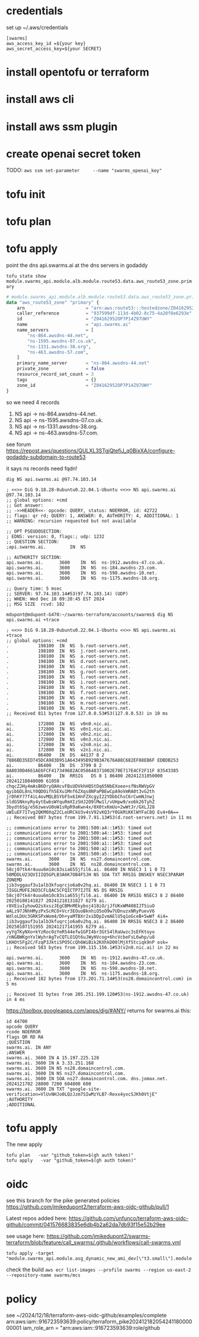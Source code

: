 
# credentials

set up ~/.aws/credentials
```
[swarms]
aws_access_key_id =${your key}
aws_secret_access_key=${your SECRET}
```

# install opentofu or terraform
# install aws cli
# install aws ssm plugin

# create openai secret token

TODO:
`aws ssm set-parameter     --name "swarms_openai_key"`

# tofu init
# tofu plan
# tofu apply
point the dns api.swarms.ai at the dns servers in godaddy

`tofu state show module.swarms_api.module.alb.module.route53.data.aws_route53_zone.primary`

```terraform
# module.swarms_api.module.alb.module.route53.data.aws_route53_zone.primary:
data "aws_route53_zone" "primary" {
    arn                       = "arn:aws:route53:::hostedzone/Z04162952OP7P14Z97UWY"
    caller_reference          = "937599df-113d-4b02-8c75-4a20f8e6293e"
    id                        = "Z04162952OP7P14Z97UWY"
    name                      = "api.swarms.ai"
    name_servers              = [
        "ns-864.awsdns-44.net",
        "ns-1595.awsdns-07.co.uk",
        "ns-1331.awsdns-38.org",
        "ns-463.awsdns-57.com",
    ]
    primary_name_server       = "ns-864.awsdns-44.net"
    private_zone              = false
    resource_record_set_count = 3
    tags                      = {}
    zone_id                   = "Z04162952OP7P14Z97UWY"
}
```
so we need 4 records

1. NS api -> ns-864.awsdns-44.net.
2. NS api -> ns-1595.awsdns-07.co.uk.
3. NS api -> ns-1331.awsdns-38.org.
4. NS api -> ns-463.awsdns-57.com.




see forum  https://repost.aws/questions/QULXL3STgjQtefiJ_q0BixXA/configure-godaddy-subdomain-to-route53

it says ns records need fqdn!

```
dig NS api.swarms.ai @97.74.103.14

; <<>> DiG 9.18.28-0ubuntu0.22.04.1-Ubuntu <<>> NS api.swarms.ai @97.74.103.14
;; global options: +cmd
;; Got answer:
;; ->>HEADER<<- opcode: QUERY, status: NOERROR, id: 42722
;; flags: qr rd; QUERY: 1, ANSWER: 0, AUTHORITY: 4, ADDITIONAL: 1
;; WARNING: recursion requested but not available

;; OPT PSEUDOSECTION:
; EDNS: version: 0, flags:; udp: 1232
;; QUESTION SECTION:
;api.swarms.ai.			IN	NS

;; AUTHORITY SECTION:
api.swarms.ai.		3600	IN	NS	ns-1912.awsdns-47.co.uk.
api.swarms.ai.		3600	IN	NS	ns-184.awsdns-23.com.
api.swarms.ai.		3600	IN	NS	ns-598.awsdns-10.net.
api.swarms.ai.		3600	IN	NS	ns-1175.awsdns-18.org.

;; Query time: 5 msec
;; SERVER: 97.74.103.14#53(97.74.103.14) (UDP)
;; WHEN: Wed Dec 18 09:20:45 EST 2024
;; MSG SIZE  rcvd: 182
```

```
mdupont@mdupont-G470:~/swarms-terraform/accounts/swarms$ dig NS api.swarms.ai +trace

; <<>> DiG 9.18.28-0ubuntu0.22.04.1-Ubuntu <<>> NS api.swarms.ai +trace
;; global options: +cmd
.			198100	IN	NS	b.root-servers.net.
.			198100	IN	NS	j.root-servers.net.
.			198100	IN	NS	a.root-servers.net.
.			198100	IN	NS	d.root-servers.net.
.			198100	IN	NS	c.root-servers.net.
.			198100	IN	NS	g.root-servers.net.
.			198100	IN	NS	l.root-servers.net.
.			198100	IN	NS	i.root-servers.net.
.			198100	IN	NS	h.root-servers.net.
.			198100	IN	NS	f.root-servers.net.
.			198100	IN	NS	e.root-servers.net.
.			198100	IN	NS	m.root-servers.net.
.			198100	IN	NS	k.root-servers.net.
;; Received 811 bytes from 127.0.0.53#53(127.0.0.53) in 10 ms

ai.			172800	IN	NS	v0n0.nic.ai.
ai.			172800	IN	NS	v0n1.nic.ai.
ai.			172800	IN	NS	v0n2.nic.ai.
ai.			172800	IN	NS	v0n3.nic.ai.
ai.			172800	IN	NS	v2n0.nic.ai.
ai.			172800	IN	NS	v2n1.nic.ai.
ai.			86400	IN	DS	44137 8 2 7886BD35ED745DCA983D951A643495B929B3A7676A88C682EF88EB6F EDBDB253
ai.			86400	IN	DS	3799 8 2 8A8030D4661AE6FCF417349682AC058648371002E70E717E4CF2F11F 83543385
ai.			86400	IN	RRSIG	DS 8 1 86400 20241231050000 20241218040000 61050 . chqcZJHy4mAsB6DryQAHcvFBsUDVkhHQStDq65NbEXoeo+sfNsRWVpGV qyibbDL8nLY0QDOifh5EXu1Mnf6ZXqs8NPaPBEwCpA9oVmRA0t3vG2th jrDhKY77f4iL4ovMQLBSYbF5x61HnFZXcgyI22YDbbChsC6rCwmNJnwj sldGSNknyRy4ytEwbsWYquRmXIzSHJ2O9lMw1l/vUHpw9/xo6k26TyhZ 3bydt6Sg/e56zwevU0oW1sRpR9aKwn4x/0X0txKmUo+2wWtJr/GXLJ28 uWIuEF71Tvg2QKM0XqZ2CLeURCkU3v4sV92vKQ3rY0GkMiKKlWYFaC8Q Ev4+0A==
;; Received 807 bytes from 199.7.91.13#53(d.root-servers.net) in 11 ms

;; communications error to 2001:500:a4::1#53: timed out
;; communications error to 2001:500:a4::1#53: timed out
;; communications error to 2001:500:a4::1#53: timed out
;; communications error to 2001:500:a1::1#53: timed out
;; communications error to 2001:500:a2::1#53: timed out
;; communications error to 2001:500:a5::1#53: timed out
swarms.ai.		3600	IN	NS	ns27.domaincontrol.com.
swarms.ai.		3600	IN	NS	ns28.domaincontrol.com.
58cj07tk4r4uuu6m10c83sia655jfil6.ai. 86400 IN NSEC3 1 1 0 73 58MDDLU23QVIIIQ5GPLB3A6K7OB4F5JH NS SOA TXT RRSIG DNSKEY NSEC3PARAM ZONEMD
jib3vggauf3u1alb3kfuqrcjo6a0v2hq.ai. 86400 IN NSEC3 1 1 0 73 JIGGLMUFEJ6D5CFLQAC5CFQICTP7IJTE NS DS RRSIG
58cj07tk4r4uuu6m10c83sia655jfil6.ai. 86400 IN RRSIG NSEC3 8 2 86400 20250108141827 20241218131827 6279 ai. r8VEiuIyhowQ2sXxszJEgCBMnMEkyboj418iO/jJfUKxWM408IJTSiuO aALz97JNhHMyzPxScRCO+Vcr3EOuoBknhiO5oO9w7UDnuzxNRyPuevV6 WdloLDUc3GRKSPxWom4/Dh+yaMTBXr2xiDDpIvmAElU5q1oGceB+5wWf 4i4=
jib3vggauf3u1alb3kfuqrcjo6a0v2hq.ai. 86400 IN RRSIG NSEC3 8 2 86400 20250107151955 20241217141955 6279 ai. vyYgTKyNXo+kYzRoc0zYeR544efw1GPI4br3GtS4lRaUwzc3sEFKtoyo /nNGBWKgnYxlWyhrAgTvCQTLO1Qt6uJWyHVcog+6hcVcbeFsL6whp/u8 LKHOtSFg2C/FzqP3JktiSPO5CcQh6WiBik2KXhkD00lMjXfStciqk9nP osk=
;; Received 583 bytes from 199.115.156.1#53(v2n0.nic.ai) in 22 ms

api.swarms.ai.		3600	IN	NS	ns-1912.awsdns-47.co.uk.
api.swarms.ai.		3600	IN	NS	ns-184.awsdns-23.com.
api.swarms.ai.		3600	IN	NS	ns-598.awsdns-10.net.
api.swarms.ai.		3600	IN	NS	ns-1175.awsdns-18.org.
;; Received 182 bytes from 173.201.71.14#53(ns28.domaincontrol.com) in 5 ms

;; Received 31 bytes from 205.251.199.120#53(ns-1912.awsdns-47.co.uk) in 4 ms
```

https://toolbox.googleapps.com/apps/dig/#ANY/ returns 
for swarms.ai this:
```
id 44700
opcode QUERY
rcode NOERROR
flags QR RD RA
;QUESTION
swarms.ai. IN ANY
;ANSWER
swarms.ai. 3600 IN A 15.197.225.128
swarms.ai. 3600 IN A 3.33.251.168
swarms.ai. 3600 IN NS ns28.domaincontrol.com.
swarms.ai. 3600 IN NS ns27.domaincontrol.com.
swarms.ai. 3600 IN SOA ns27.domaincontrol.com. dns.jomax.net. 2024121702 28800 7200 604800 600
swarms.ai. 3600 IN TXT "google-site-verification=VlUvNHJo0LQzJzm7SIwMzYLB7-Rexx4yxcSJKh0VtjE"
;AUTHORITY
;ADDITIONAL
```

# tofu apply
The new apply

```
tofu plan   -var "github_token=$(gh auth token)"
tofu apply   -var "github_token=$(gh auth token)" 

```

# oidc

see this branch for the pike generated policies
https://github.com/jmikedupont2/terraform-aws-oidc-github/pull/1

Latest repos added here:
https://github.com/unfunco/terraform-aws-oidc-github/commit/041576683835e6db4b2a62da7db93f15e52b29ee

see usage here:
https://github.com/jmikedupont2/swarms-terraform/blob/feature/call_swarms/.github/workflows/call-swarms.yml

```
tofu apply -target "module.swarms_api.module.asg_dynamic_new_ami_dev[\"t3.small\"].module.autoscaling.aws_autoscaling_group.this[0]"
```

check the build
`aws ecr list-images --profile swarms --region us-east-2 --repository-name swarms/mcs`


# policy
see ~/2024/12/18/terraform-aws-oidc-github/examples/complete
arn:aws:iam::916723593639:policy/terraform_pike20241218205424118000000001
iam_role_arn = "arn:aws:iam::916723593639:role/github
